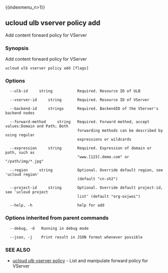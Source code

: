 {{indexmenu_n>1}}

## ucloud ulb vserver policy add

Add content forward policy for VServer

### Synopsis

Add content forward policy for VServer

```
ucloud ulb vserver policy add [flags]
```

### Options

```
  --ulb-id     string           Required. Resource ID of ULB 

  --vserver-id     string       Required. Resource ID of VServer 

  --backend-id     strings      Required. BackendID of the VServer's backend nodes 

  --forward-method     string   Required. Forward method, accept values:Domain and Path; Both
                                forwarding methods can be described by using regular
                                expressions or wildcards 

  --expression     string       Required. Expression of domain or path, such as
                                "www.[123].demo.com" or "/path/img/*.jpg" 

  --region     string           Optional. Override default region, see 'ucloud region'
                                (default "cn-sh2") 

  --project-id     string       Optional. Override default project-id, see 'ucloud project
                                list' (default "org-oxjwoi") 

  --help, -h                    help for add 

```

### Options inherited from parent commands

```
  --debug, -d   Running in debug mode 

  --json, -j    Print result in JSON format whenever possible 

```

### SEE ALSO

* [ucloud ulb vserver policy](software/cli/cmd/ucloud/ulb/vserver/policy)	 - List and manipulate forward policy for VServer

